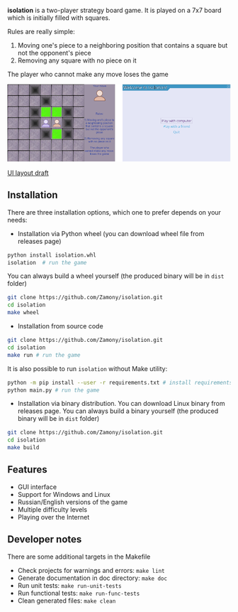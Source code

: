 **isolation** is a two-player strategy board game. It is played on a 7x7 board which is initially filled with squares.

Rules are really simple:
1. Moving one's piece to a neighboring position that contains a square but not the opponent's piece
2. Removing any square with no piece on it

The player who cannot make any move loses the game


![Isolation UI](https://raw.githubusercontent.com/Zamony/zamony.github.io/master/img/isolation_actual.png)

[UI layout draft](https://raw.githubusercontent.com/Zamony/zamony.github.io/master/img/IsolationLayout.png)

## Installation
There are three installation options, which one to prefer depends on your needs:
+ Installation via Python wheel (you can download wheel file from releases page)
```bash
python install isolation.whl
isolation  # run the game
```
You can always build a wheel yourself (the produced binary will be in `dist` folder)
```bash
git clone https://github.com/Zamony/isolation.git
cd isolation
make wheel
```

+ Installation from source code
```bash
git clone https://github.com/Zamony/isolation.git
cd isolation
make run # run the game
```

It is also possible to run `isolation` without Make utility:
```bash
python -m pip install --user -r requirements.txt # install requirements
python main.py # run the game
```

+ Installation via binary distribution. You can download Linux binary from releases page.
You can always build a binary yourself (the produced binary will be in `dist` folder)
```bash
git clone https://github.com/Zamony/isolation.git
cd isolation
make build
```

## Features
+ GUI interface
+ Support for Windows and Linux
+ Russian/English versions of the game
+ Multiple difficulty levels
+ Playing over the Internet

## Developer notes
There are some additional targets in the Makefile
+ Check projects for warnings and errors: `make lint`
+ Generate documentation in doc directory: `make doc`
+ Run unit tests: `make run-unit-tests`
+ Run functional tests: `make run-func-tests`
+ Clean generated files: `make clean`